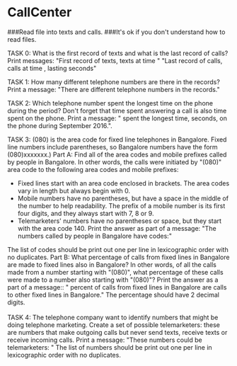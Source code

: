# CallCenter

###Read file into texts and calls.
###It's ok if you don't understand how to read files.

 TASK 0:
 What is the first record of texts and what is the last record of calls?
 Print messages:
 "First record of texts, <incoming number> texts <answering number> at time <time>"
 "Last record of calls, <incoming number> calls <answering number> at time <time>, lasting <during> seconds"

TASK 1:
How many different telephone numbers are there in the records?
Print a message:
"There are <count> different telephone numbers in the records."

TASK 2: Which telephone number spent the longest time on the phone
during the period? Don't forget that time spent answering a call is
also time spent on the phone.
Print a message:
"<telephone number> spent the longest time, <total time> seconds, on the phone during
September 2016.".

TASK 3:
(080) is the area code for fixed line telephones in Bangalore.
Fixed line numbers include parentheses, so Bangalore numbers
have the form (080)xxxxxxx.)
Part A: Find all of the area codes and mobile prefixes called by people
in Bangalore. In other words, the calls were initiated by "(080)" area code
to the following area codes and mobile prefixes:
 - Fixed lines start with an area code enclosed in brackets. The area
   codes vary in length but always begin with 0.
 - Mobile numbers have no parentheses, but have a space in the middle
   of the number to help readability. The prefix of a mobile number
   is its first four digits, and they always start with 7, 8 or 9.
 - Telemarketers' numbers have no parentheses or space, but they start
   with the area code 140.
Print the answer as part of a message:
"The numbers called by people in Bangalore have codes:"
 <list of codes>
The list of codes should be print out one per line in lexicographic order with no duplicates.
Part B: What percentage of calls from fixed lines in Bangalore are made
to fixed lines also in Bangalore? In other words, of all the calls made
from a number starting with "(080)", what percentage of these calls
were made to a number also starting with "(080)"?
Print the answer as a part of a message::
"<percentage> percent of calls from fixed lines in Bangalore are calls
to other fixed lines in Bangalore."
The percentage should have 2 decimal digits.<br/>
  <br/>
TASK 4:
The telephone company want to identify numbers that might be doing
telephone marketing. Create a set of possible telemarketers:
these are numbers that make outgoing calls but never send texts,
receive texts or receive incoming calls.
Print a message:
"These numbers could be telemarketers: "
<list of numbers>
The list of numbers should be print out one per line in lexicographic order with no duplicates.

  
